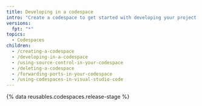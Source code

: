 ```yaml
---
title: Developing in a codespace
intro: "Create a codespace to get started with developing your project inside a dedicated cloud environment. You can use forwarded ports to run your application and even use codespaces inside {% data variables.product.prodname_vscode %}"
versions:
  fpt: "*"
topics:
  - Codespaces
children:
  - /creating-a-codespace
  - /developing-in-a-codespace
  - /using-source-control-in-your-codespace
  - /deleting-a-codespace
  - /forwarding-ports-in-your-codespace
  - /using-codespaces-in-visual-studio-code
---
```


{% data reusables.codespaces.release-stage %}
